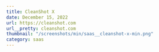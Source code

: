 ```yaml
---
title: CleanShot X
date: December 15, 2022
url: https://cleanshot.com
url__pretty: cleanshot.com
thumbnail: "/screenshots/min/saas__cleanshot-x-min.png"
category: saas
---
```

